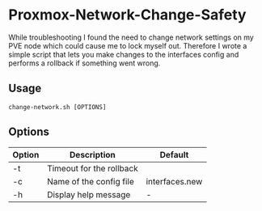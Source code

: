 # Proxmox-Network-Change-Safety

While troubleshooting I found the need to change network settings on my PVE node which could cause me to lock myself out. Therefore I wrote a simple script that lets you make changes to the interfaces config and performs a rollback if something went wrong.

## Usage

```
change-network.sh [OPTIONS]
```

## Options

|Option|Description|Default|
|------|-----------|-------|
|-t|Timeout for the rollback||
|-c|Name of the config file|interfaces.new|
|-h|Display help message|-|
